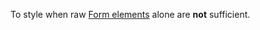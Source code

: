 To style when raw [Form elements](https://developer.mozilla.org/en-US/docs/Web/HTML/Element#table_content) alone are **not** sufficient.

<script>
/* To open external links in new window */
Array.from(document.links)
  .filter(link => link.hostname != window.location.hostname)
  .forEach(link => link.target = '_blank');
</script>
